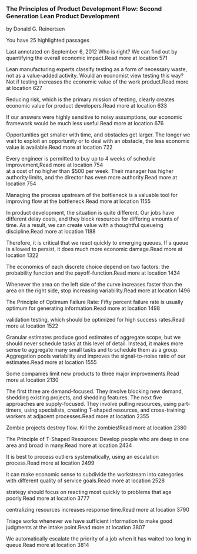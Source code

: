 ### The Principles of Product Development Flow: Second Generation Lean Product Development 
by Donald G. Reinertsen

You have 25 highlighted passages

Last annotated on September 6, 2012
Who is right? We can find out by quantifying the overall economic impact.Read more at location 571   

Lean manufacturing experts classify testing as a form of necessary waste, not as a value-added activity. Would an economist view testing this way? Not if testing increases the economic value of the work product.Read more at location 627   

Reducing risk, which is the primary mission of testing, clearly creates economic value for product developers.Read more at location 633   

If our answers were highly sensitive to noisy assumptions, our economic framework would be much less useful.Read more at location 676   

Opportunities get smaller with time, and obstacles get larger. The longer we wait to exploit an opportunity or to deal with an obstacle, the less economic value is available.Read more at location 722   

Every engineer is permitted to buy up to 4 weeks of schedule improvement,Read more at location 754   
at a cost of no higher than $500 per week. Their manager has higher authority limits, and the director has even more authority.Read more at location 754   

Managing the process upstream of the bottleneck is a valuable tool for improving flow at the bottleneck.Read more at location 1155   

In product development, the situation is quite different. Our jobs have different delay costs, and they block resources for differing amounts of time. As a result, we can create value with a thoughtful queueing discipline.Read more at location 1188   

Therefore, it is critical that we react quickly to emerging queues. If a queue is allowed to persist, it does much more economic damage.Read more at location 1322   

The economics of each discrete choice depend on two factors: the probability function and the payoff-function.Read more at location 1434   

Whenever the area on the left side of the curve increases faster than the area on the right side, stop increasing variability.Read more at location 1496   

The Principle of Optimum Failure Rate: Fifty percent failure rate is usually optimum for generating information.Read more at location 1498   

validation testing, which should be optimized for high success rates.Read more at location 1522   

Granular estimates produce good estimates of aggregate scope, but we should never schedule tasks at this level of detail. Instead, it makes more sense to aggregate many small tasks and to schedule them as a group. Aggregation pools variability and improves the signal-to-noise ratio of our estimates.Read more at location 1555   

Some companies limit new products to three major improvements.Read more at location 2130   

The first three are demand-focused. They involve blocking new demand, shedding existing projects, and shedding features. The next five approaches are supply-focused. They involve pulling resources, using part-timers, using specialists, creating T-shaped resources, and cross-training workers at adjacent processes.Read more at location 2355   

Zombie projects destroy flow. Kill the zombies!Read more at location 2380   

The Principle of T-Shaped Resources: Develop people who are deep in one area and broad in many.Read more at location 2434   

It is best to process outliers systematically, using an escalation process.Read more at location 2499   

it can make economic sense to subdivide the workstream into categories with different quality of service goals.Read more at location 2528   

strategy should focus on reacting most quickly to problems that age poorly.Read more at location 3777   

centralizing resources increases response time.Read more at location 3790   

Triage works whenever we have sufficient information to make good judgments at the intake point.Read more at location 3807   

We automatically escalate the priority of a job when it has waited too long in queue.Read more at location 3814   

